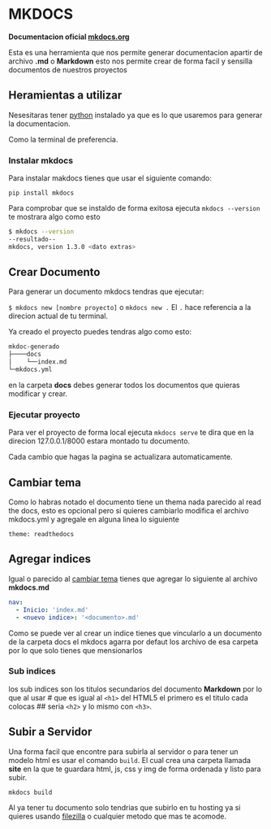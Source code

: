MKDOCS
=====================   

**Documentacion oficial [mkdocs.org](https://www.mkdocs.org)**


Esta es una herramienta que nos permite generar documentacion apartir de archivo **.md** o **Markdown**
esto nos permite crear de forma facil y sensilla documentos de nuestros proyectos

## Heramientas a utilizar

Nesesitaras tener [python](https://www.python.org/downloads/) instalado ya que es lo que usaremos para generar la documentacion.

Como la terminal de preferencia.
### Instalar mkdocs

Para instalar makdocs tienes que usar el siguiente comando:

``pip install mkdocs``

Para comprobar que se instaldo de forma exitosa ejecuta `mkdocs --version` te mostrara algo como esto

```bash
$ mkdocs --version
--resultado--
mkdocs, version 1.3.0 <dato extras>
```
## Crear Documento
Para generar un documento mkdocs tendras que ejecutar:

`$ mkdocs new [nombre proyecto]` o `mkdocs new .`
El ``.`` hace referencia a la direcion actual de tu terminal.

Ya creado el proyecto puedes tendras algo como esto:
```bash
mkdoc-generado
├────docs
│    └──index.md
└─mkdocs.yml
```

en la carpeta **docs** debes generar todos los documentos que quieras modificar y crear.

### Ejecutar proyecto
Para ver el proyecto de forma local ejecuta `mkdocs serve`
te  dira que en la direcion 127.0.0.1/8000 estara montado tu documento.

Cada cambio que hagas la pagina se actualizara automaticamente.

## Cambiar tema

Como lo habras notado el documento tiene un thema nada parecido al read the docs, esto es opcional pero si quieres cambiarlo modifica el archivo mkdocs.yml
 y agregale en alguna linea lo siguiente

```theme: readthedocs```

## Agregar indices

Igual o parecido al [cambiar tema](#cambiar-tema) tienes que agregar lo siguiente al archivo **mkdocs.md**

```yml
nav:
  - Inicio: 'index.md'
  - <nuevo indice>: '<documento>.md'
```

Como se puede ver al crear un indice tienes que vincularlo a un documento de la carpeta docs
el mkdocs agarra por defaut los archivo de esa carpeta por lo que solo tienes que mensionarlos
### Sub indices
los sub indices son los titulos secundarios del documento **Markdown** por lo que al usar # que es igual al `<h1>` del HTML5 el primero es el titulo cada  colocas ## seria `<h2>` y lo mismo con `<h3>`.

## Subir a Servidor

Una forma facil que encontre para subirla al servidor o para tener un modelo html es usar el comando `build`. El cual crea una carpeta llamada **site** en la que te guardara html, js, css y img de forma ordenada y listo para subir.

`mkdocs build`

Al ya tener tu documento solo tendrias que subirlo en tu hosting ya si quieres usando [filezilla](https://filezilla-project.org) o cualquier metodo que mas te acomode.
